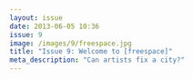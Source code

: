```yaml
---
layout: issue
date: 2013-06-05 10:36
issue: 9
image: /images/9/freespace.jpg
title: "Issue 9: Welcome to [freespace]"
meta_description: "Can artists fix a city?"
---
```

